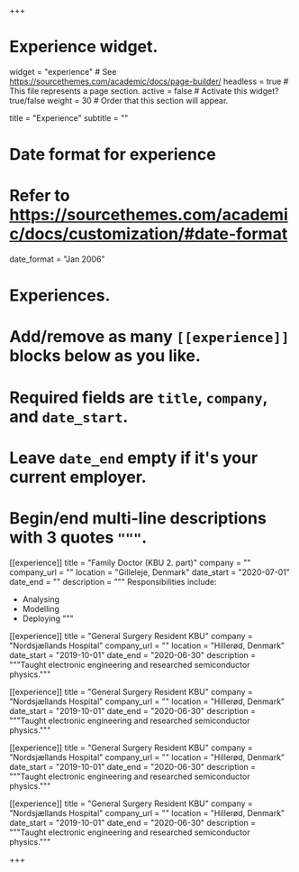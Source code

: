 +++
# Experience widget.
widget = "experience"  # See https://sourcethemes.com/academic/docs/page-builder/
headless = true  # This file represents a page section.
active = false  # Activate this widget? true/false
weight = 30  # Order that this section will appear.

title = "Experience"
subtitle = ""

# Date format for experience
#   Refer to https://sourcethemes.com/academic/docs/customization/#date-format
date_format = "Jan 2006"

# Experiences.
#   Add/remove as many `[[experience]]` blocks below as you like.
#   Required fields are `title`, `company`, and `date_start`.
#   Leave `date_end` empty if it's your current employer.
#   Begin/end multi-line descriptions with 3 quotes `"""`.
[[experience]]
  title = "Family Doctor (KBU 2. part)"
  company = ""
  company_url = ""
  location = "Gilleleje, Denmark"
  date_start = "2020-07-01"
  date_end = ""
  description = """
  Responsibilities include:
  
  * Analysing
  * Modelling
  * Deploying
  """

[[experience]]
  title = "General Surgery Resident KBU"
  company = "Nordsjællands Hospital"
  company_url = ""
  location = "Hillerød, Denmark"
  date_start = "2019-10-01"
  date_end = "2020-06-30"
  description = """Taught electronic engineering and researched semiconductor physics."""
  
[[experience]]
  title = "General Surgery Resident KBU"
  company = "Nordsjællands Hospital"
  company_url = ""
  location = "Hillerød, Denmark"
  date_start = "2019-10-01"
  date_end = "2020-06-30"
  description = """Taught electronic engineering and researched semiconductor physics."""
  
[[experience]]
  title = "General Surgery Resident KBU"
  company = "Nordsjællands Hospital"
  company_url = ""
  location = "Hillerød, Denmark"
  date_start = "2019-10-01"
  date_end = "2020-06-30"
  description = """Taught electronic engineering and researched semiconductor physics."""
  
[[experience]]
  title = "General Surgery Resident KBU"
  company = "Nordsjællands Hospital"
  company_url = ""
  location = "Hillerød, Denmark"
  date_start = "2019-10-01"
  date_end = "2020-06-30"
  description = """Taught electronic engineering and researched semiconductor physics."""

+++
